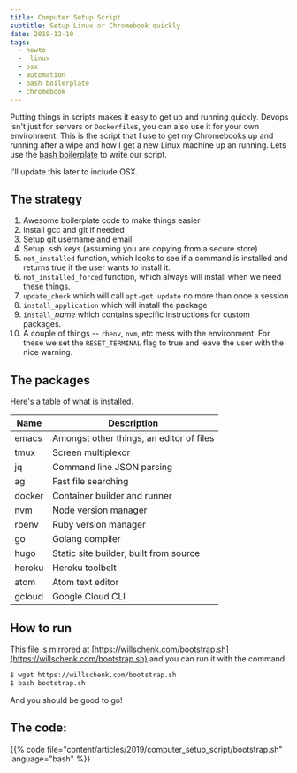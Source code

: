 ```yaml
---
title: Computer Setup Script
subtitle: Setup Linux or Chromebook quickly
date: 2019-12-10
tags:
  - howto
  -  linux
  - osx
  - automation
  - bash boilerplate
  - chromebook
---
```


Putting things in scripts makes it easy to get up and running quickly.  Devops isn't just for servers or `Dockerfile`s, you can also use it for your own environment.  This is the script that I use to get my Chromebooks up and running after a wipe and how I get a new Linux machine up an running.  Lets use the [bash boilerplate](https://bash3boilerplate.sh/) to write our script.

I'll update this later to include OSX.

## The strategy

1. Awesome boilerplate code to make things easier
2. Install gcc and git if needed
3. Setup git username and email
3. Setup .ssh keys (assuming you are copying from a secure store)
2. `not_installed` function, which looks to see if a command is installed and returns true if the user wants to install it.
3. `not_installed_forced` function, which always will install when we need these things.
4. `update_check` which will call `apt-get update` no more than once a session
5. `install_application` which will install the package
6. `install_`_name_ which contains specific instructions for custom packages.
7. A couple of things -- `rbenv`, `nvm`, etc mess with the environment.  For these we set the `RESET_TERMINAL` flag to true and leave the user with the nice warning.

## The packages

Here's a table of what is installed.

| Name   | Description |
| ------ | ----------- |
| emacs  | Amongst other things, an editor of files |
| tmux   | Screen multiplexor |
| jq	 | Command line JSON parsing |
| ag     | Fast file searching |
| docker | Container builder and runner |
| nvm    | Node version manager |
| rbenv  | Ruby version manager |
| go     | Golang compiler |
| hugo   | Static site builder, built from source |
| heroku | Heroku toolbelt |
| atom   | Atom text editor |
| gcloud | Google Cloud CLI | 


## How to run

This file is mirrored at [https://willschenk.com/bootstrap.sh](https://willschenk.com/bootstrap.sh) and you can run it with the command:

```bash
$ wget https://willschenk.com/bootstrap.sh
$ bash bootstrap.sh
```

And you should be good to go!

## The code:

{{% code file="content/articles/2019/computer_setup_script/bootstrap.sh" language="bash" %}}

